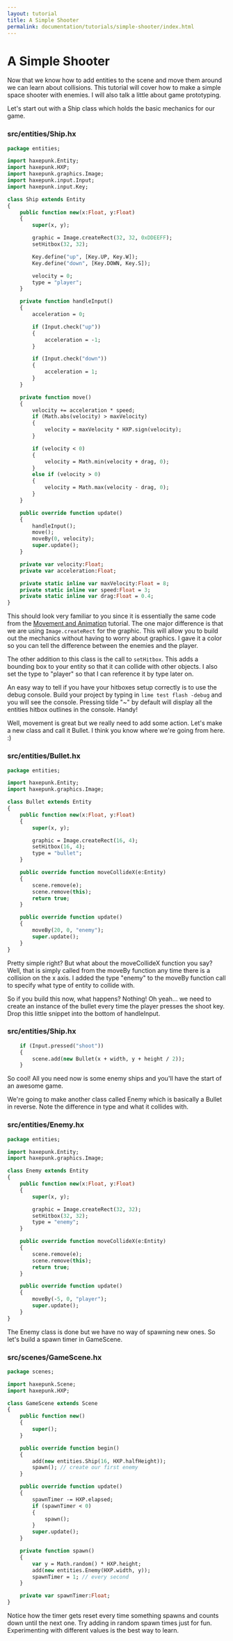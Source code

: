 ```yaml
---
layout: tutorial
title: A Simple Shooter
permalink: documentation/tutorials/simple-shooter/index.html
---
```


# A Simple Shooter

Now that we know how to add entities to the scene and move them around we can learn about collisions. This tutorial will cover how to make a simple space shooter with enemies. I will also talk a little about game prototyping.

Let's start out with a Ship class which holds the basic mechanics for our game.

### src/entities/Ship.hx

```haxe
package entities;

import haxepunk.Entity;
import haxepunk.HXP;
import haxepunk.graphics.Image;
import haxepunk.input.Input;
import haxepunk.input.Key;

class Ship extends Entity
{
	public function new(x:Float, y:Float)
	{
		super(x, y);

		graphic = Image.createRect(32, 32, 0xDDEEFF);
		setHitbox(32, 32);

		Key.define("up", [Key.UP, Key.W]);
		Key.define("down", [Key.DOWN, Key.S]);

		velocity = 0;
		type = "player";
	}

	private function handleInput()
	{
		acceleration = 0;

		if (Input.check("up"))
		{
			acceleration = -1;
		}

		if (Input.check("down"))
		{
			acceleration = 1;
		}
	}

	private function move()
	{
		velocity += acceleration * speed;
		if (Math.abs(velocity) > maxVelocity)
		{
			velocity = maxVelocity * HXP.sign(velocity);
		}

		if (velocity < 0)
		{
			velocity = Math.min(velocity + drag, 0);
		}
		else if (velocity > 0)
		{
			velocity = Math.max(velocity - drag, 0);
		}
	}

	public override function update()
	{
		handleInput();
		move();
		moveBy(0, velocity);
		super.update();
	}

	private var velocity:Float;
	private var acceleration:Float;

	private static inline var maxVelocity:Float = 8;
	private static inline var speed:Float = 3;
	private static inline var drag:Float = 0.4;
}
```

This should look very familiar to you since it is essentially the same code from the [Movement and Animation](/documentation/tutorials/movement-and-animation/) tutorial. The one major difference is that we are using `Image.createRect` for the graphic. This will allow you to build out the mechanics without having to worry about graphics. I gave it a color so you can tell the difference between the enemies and the player.

The other addition to this class is the call to `setHitbox`. This adds a bounding box to your entity so that it can collide with other objects. I also set the type to "player" so that I can reference it by type later on.

An easy way to tell if you have your hitboxes setup correctly is to use the debug console. Build your project by typing in `lime test flash -debug` and you will see the console. Pressing tilde "~" by default will display all the entities hitbox outlines in the console. Handy!

Well, movement is great but we really need to add some action. Let's make a new class and call it Bullet. I think you know where we're going from here. :)

### src/entities/Bullet.hx

```haxe
package entities;

import haxepunk.Entity;
import haxepunk.graphics.Image;

class Bullet extends Entity
{
	public function new(x:Float, y:Float)
	{
		super(x, y);

		graphic = Image.createRect(16, 4);
		setHitbox(16, 4);
		type = "bullet";
	}

	public override function moveCollideX(e:Entity)
	{
		scene.remove(e);
		scene.remove(this);
		return true;
	}

	public override function update()
	{
		moveBy(20, 0, "enemy");
		super.update();
	}
}
```

Pretty simple right? But what about the moveCollideX function you say? Well, that is simply called from the moveBy function any time there is a collision on the x axis. I added the type "enemy" to the moveBy function call to specify what type of entity to collide with.

So if you build this now, what happens? Nothing! Oh yeah... we need to create an instance of the bullet every time the player presses the shoot key. Drop this little snippet into the bottom of handleInput.

### src/entities/Ship.hx

```haxe
	if (Input.pressed("shoot"))
	{
		scene.add(new Bullet(x + width, y + height / 2));
	}
```

So cool! All you need now is some enemy ships and you'll have the start of an awesome game.

We're going to make another class called Enemy which is basically a Bullet in reverse. Note the difference in type and what it collides with.

### src/entities/Enemy.hx

```haxe
package entities;

import haxepunk.Entity;
import haxepunk.graphics.Image;

class Enemy extends Entity
{
	public function new(x:Float, y:Float)
	{
		super(x, y);

		graphic = Image.createRect(32, 32);
		setHitbox(32, 32);
		type = "enemy";
	}

	public override function moveCollideX(e:Entity)
	{
		scene.remove(e);
		scene.remove(this);
		return true;
	}

	public override function update()
	{
		moveBy(-5, 0, "player");
		super.update();
	}
}
```

The Enemy class is done but we have no way of spawning new ones. So let's build a spawn timer in GameScene.

### src/scenes/GameScene.hx

```haxe
package scenes;

import haxepunk.Scene;
import haxepunk.HXP;

class GameScene extends Scene
{
	public function new()
	{
		super();
	}

	public override function begin()
	{
		add(new entities.Ship(16, HXP.halfHeight));
		spawn(); // create our first enemy
	}

	public override function update()
	{
		spawnTimer -= HXP.elapsed;
		if (spawnTimer < 0)
		{
			spawn();
		}
		super.update();
	}

	private function spawn()
	{
		var y = Math.random() * HXP.height;
		add(new entities.Enemy(HXP.width, y));
		spawnTimer = 1; // every second
	}

	private var spawnTimer:Float;
}
```

Notice how the timer gets reset every time something spawns and counts down until the next one. Try adding in random spawn times just for fun. Experimenting with different values is the best way to learn.
